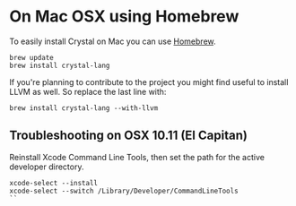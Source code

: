 # On Mac OSX using Homebrew

To easily install Crystal on Mac you can use [Homebrew](http://brew.sh/).

```
brew update
brew install crystal-lang
```

If you're planning to contribute to the project you might find useful to install LLVM as well. So replace the last line with:

```
brew install crystal-lang --with-llvm
```

## Troubleshooting on OSX 10.11 (El Capitan)

Reinstall Xcode Command Line Tools, then set the path for the active developer directory.

```
xcode-select --install
xcode-select --switch /Library/Developer/CommandLineTools
``

